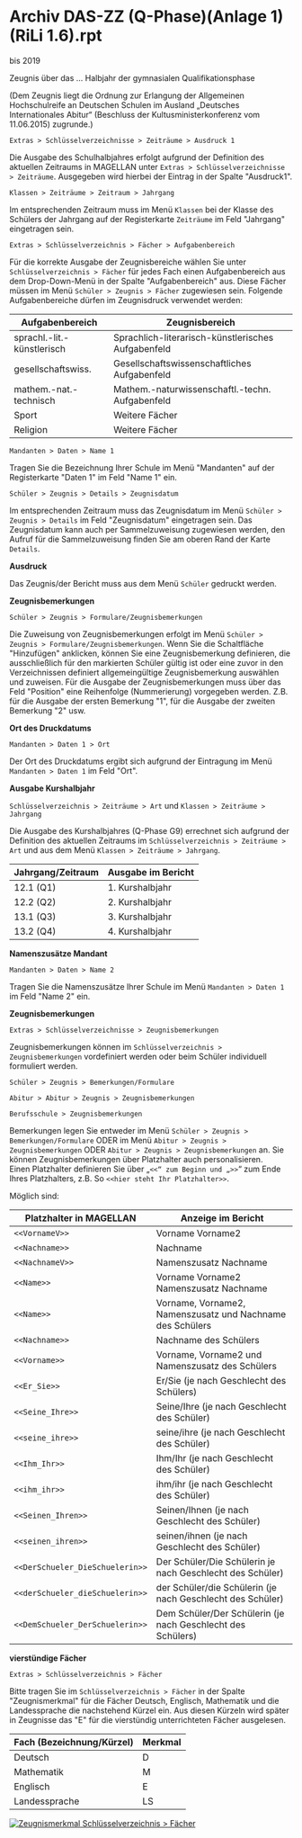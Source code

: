 # Archiv DAS-ZZ (Q-Phase)(Anlage 1)(RiLi 1.6).rpt

[6]:/assets/images/DAS/das06.png
[7]:/assets/images/DAS/das07.png
[8]:/assets/images/DAS/das08.png
[9]:/assets/images/DAS/das09.png
[10]:/assets/images/DAS/das10.png
[11]:/assets/images/DAS/das11.png
[12]:/assets/images/DAS/das12.png
[13]:/assets/images/DAS/das13.png
[14]:/assets/images/DAS/das14.png
[15]:/assets/images/DAS/das15.png
[16]:/assets/images/DAS/das16.png
[17]:/assets/images/DAS/das17.png
[18]:/assets/images/DAS/das18.png
[19]:/assets/images/DAS/das19.png
[20]:/assets/images/DAS/das20.png
[21]:/assets/images/DAS/das21.png
[22]:/assets/images/DAS/das22.png
[23]:/assets/images/DAS/das23.png
[24]:/assets/images/DAS/das24.png
[25]:/assets/images/DAS/das25.png
[26]:/assets/images/DAS/das26.png
[27]:/assets/images/DAS/das27.png
[28]:/assets/images/DAS/das28.png
[29]:/assets/images/DAS/das29.png
[30]:/assets/images/DAS/das30.png
[31]:/assets/images/DAS/das31.png
[32]:/assets/images/DAS/das32.png


bis 2019

Zeugnis über das ... Halbjahr der gymnasialen Qualifikationsphase

(Dem Zeugnis liegt die Ordnung zur Erlangung der Allgemeinen Hochschulreife an Deutschen Schulen im Ausland „Deutsches Internationales Abitur“ (Beschluss der Kultusministerkonferenz vom 11.06.2015) zugrunde.)

`Extras > Schlüsselverzeichnisse > Zeiträume > Ausdruck 1`

Die Ausgabe des Schulhalbjahres erfolgt aufgrund der Definition des aktuellen Zeitraums in MAGELLAN unter `Extras > Schlüsselverzeichnisse > Zeiträume`. Ausgegeben wird hierbei der Eintrag in der Spalte "Ausdruck1".

`Klassen > Zeiträume > Zeitraum > Jahrgang`

Im entsprechenden Zeitraum muss im Menü `Klassen` bei der Klasse des Schülers der Jahrgang auf der Registerkarte `Zeiträume` im Feld "Jahrgang" eingetragen sein.

`Extras > Schlüsselverzeichnis > Fächer > Aufgabenbereich`

Für die korrekte Ausgabe der Zeugnisbereiche wählen Sie unter `Schlüsselverzeichnis > Fächer` für jedes Fach einen Aufgabenbereich aus dem Drop-Down-Menü in der Spalte "Aufgabenbereich" aus. Diese Fächer müssen im Menü `Schüler > Zeugnis > Fächer` zugewiesen sein. Folgende Aufgabenbereiche dürfen im Zeugnisdruck verwendet werden:

Aufgabenbereich|  Zeugnisbereich
--|--
sprachl.-lit.-künstlerisch | Sprachlich-literarisch-künstlerisches Aufgabenfeld
gesellschaftswiss. | Gesellschaftswissenschaftliches Aufgabenfeld
mathem.-nat.-technisch | Mathem.-naturwissenschaftl.-techn. Aufgabenfeld
Sport | Weitere Fächer
Religion | Weitere Fächer

`Mandanten > Daten > Name 1`

Tragen Sie die Bezeichnung Ihrer Schule im Menü "Mandanten" auf der Registerkarte "Daten 1" im Feld "Name
1" ein.

`Schüler > Zeugnis > Details > Zeugnisdatum`

Im entsprechenden Zeitraum muss das Zeugnisdatum im Menü `Schüler > Zeugnis > Details` im Feld "Zeugnisdatum" eingetragen sein. Das Zeugnisdatum kann auch per Sammelzuweisung zugewiesen werden, den Aufruf für die Sammelzuweisung finden Sie am oberen Rand der Karte `Details`.

**Ausdruck**

Das Zeugnis/der Bericht muss aus dem Menü `Schüler` gedruckt werden.

**Zeugnisbemerkungen**

`Schüler > Zeugnis > Formulare/Zeugnisbemerkungen`

Die Zuweisung von Zeugnisbemerkungen erfolgt im Menü `Schüler > Zeugnis > Formulare/Zeugnisbemerkungen`. Wenn Sie die Schaltfläche "Hinzufügen" anklicken, können Sie eine Zeugnisbemerkung definieren, die ausschließlich für den markierten Schüler gültig ist oder eine zuvor in den Verzeichnissen definiert allgemeingültige Zeugnisbemerkung auswählen und zuweisen.
Für die Ausgabe der Zeugnisbemerkungen muss über das Feld "Position" eine Reihenfolge (Nummerierung) vorgegeben werden. Z.B. für die Ausgabe der ersten Bemerkung "1", für die Ausgabe der zweiten Bemerkung "2" usw.

**Ort des Druckdatums**

`Mandanten > Daten 1 > Ort`

Der Ort des Druckdatums ergibt sich aufgrund der Eintragung im Menü `Mandanten > Daten 1` im Feld "Ort".

**Ausgabe Kurshalbjahr**

`Schlüsselverzeichnis > Zeiträume > Art` und
`Klassen > Zeiträume > Jahrgang`

Die Ausgabe des Kurshalbjahres (Q-Phase G9) errechnet sich aufgrund der Definition des aktuellen Zeitraums im `Schlüsselverzeichnis > Zeiträume > Art` und aus dem Menü `Klassen > Zeiträume > Jahrgang`.

Jahrgang/Zeitraum | Ausgabe im Bericht
--|--
12.1 (Q1) | 1. Kurshalbjahr
12.2 (Q2) | 2. Kurshalbjahr
13.1 (Q3) | 3. Kurshalbjahr
13.2 (Q4) | 4. Kurshalbjahr

**Namenszusätze Mandant**

`Mandanten > Daten > Name 2`

Tragen Sie die Namenszusätze Ihrer Schule im Menü `Mandanten > Daten 1` im Feld "Name 2" ein.

**Zeugnisbemerkungen**

`Extras > Schlüsselverzeichnisse > Zeugnisbemerkungen`

Zeugnisbemerkungen können im `Schlüsselverzeichnis > Zeugnisbemerkungen` vordefiniert werden oder beim Schüler individuell formuliert werden.

`Schüler > Zeugnis > Bemerkungen/Formulare`

`Abitur > Abitur > Zeugnis > Zeugnisbemerkungen`

`Berufsschule > Zeugnisbemerkungen`

Bemerkungen legen Sie entweder im Menü `Schüler > Zeugnis > Bemerkungen/Formulare` ODER im Menü `Abitur > Zeugnis > Zeugnisbemerkungen` ODER `Abitur > Zeugnis > Zeugnisbemerkungen` an. Sie können Zeugnisbemerkungen über Platzhalter auch personalisieren.  
Einen Platzhalter definieren Sie über „`<<“ zum Beginn und „>>`“ zum Ende Ihres Platzhalters, z.B.  So `<<hier steht Ihr Platzhalter>>`.  

Möglich sind:

Platzhalter in MAGELLAN | Anzeige im Bericht
--|--
`<<VornameV>>` | Vorname Vorname2
`<<Nachname>>` | Nachname
`<<NachnameV>>` | Namenszusatz Nachname
`<<Name>>` | Vorname Vorname2 Namenszusatz Nachname
`<<Name>>` | Vorname, Vorname2, Namenszusatz und Nachname des Schülers
`<<Nachname>>`  |  Nachname des Schülers
`<<Vorname>>` |  Vorname, Vorname2 und Namenszusatz des Schülers
`<<Er_Sie>>` |  Er/Sie (je nach Geschlecht des Schülers)
`<<Seine_Ihre>>` | Seine/Ihre (je nach Geschlecht des Schüler)      
`<<seine_ihre>>` |  seine/ihre (je nach Geschlecht des Schüler)  
`<<Ihm_Ihr>>` |  Ihm/Ihr (je nach Geschlecht des Schüler)  
`<<ihm_ihr>>` |  ihm/ihr (je nach Geschlecht des Schüler)  
`<<Seinen_Ihren>>` |  Seinen/Ihnen (je nach Geschlecht des Schüler)  
`<<seinen_ihren>>` |  seinen/ihnen (je nach Geschlecht des Schüler)  
`<<DerSchueler_DieSchuelerin>>` |  Der Schüler/Die Schülerin je nach Geschlecht des Schüler)  
`<<derSchueler_dieSchuelerin>>`  | der Schüler/die Schülerin  (je nach Geschlecht des Schüler)  
`<<DemSchueler_DerSchuelerin>>`  |  Dem Schüler/Der Schülerin (je nach Geschlecht des Schülers)

**vierstündige Fächer**

`Extras > Schlüsselverzeichnis > Fächer`

Bitte tragen Sie im `Schlüsselverzeichnis > Fächer` in der Spalte "Zeugnismerkmal" für die Fächer Deutsch, Englisch, Mathematik und die Landessprache die nachstehend Kürzel ein. Aus diesen Kürzeln wird später in Zeugnisse das "E" für die vierstündig unterrichteten Fächer ausgelesen.

Fach (Bezeichnung/Kürzel)  | 	Merkmal
--|--
Deutsch |  	D
Mathematik | M
Englisch | 	E
Landessprache | LS

[![Zeugnismerkmal `Schlüsselverzeichnis > Fächer`][14]][14]
